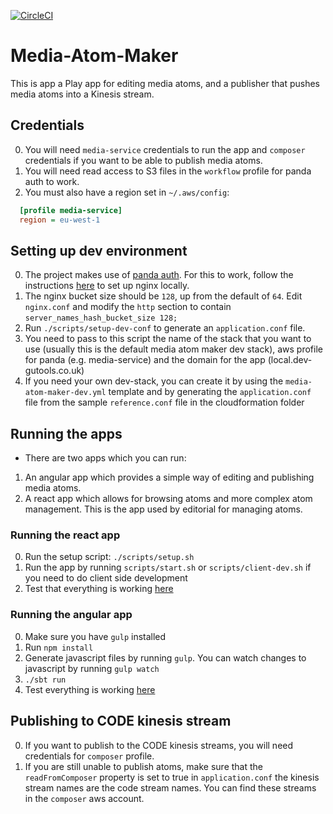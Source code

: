 [![CircleCI](https://circleci.com/gh/guardian/media-atom-maker.svg?style=svg)](https://circleci.com/gh/guardian/media-atom-maker)

# Media-Atom-Maker
This is app a Play app for editing media atoms, and a
publisher that pushes media atoms into a Kinesis stream.

## Credentials
0. You will need `media-service` credentials to run the app and `composer`
   credentials if you want to be able to publish media atoms.
0. You will need read access to S3 files in the `workflow` profile for panda
   auth to work.
0. You must also have a region set in `~/.aws/config`:

```ini
  [profile media-service]
  region = eu-west-1
```

## Setting up dev environment
0. The project makes use of [panda
   auth](https://github.com/guardian/pan-domain-authentication). For this to
   work, follow the instructions
   [here](https://github.com/guardian/dev-nginx#nginx-dev-setup) to set up
   nginx locally.
0. The nginx bucket size should be `128`, up from the default of `64`. Edit `nginx.conf` and modify the `http` section to contain `server_names_hash_bucket_size 128;`
0. Run `./scripts/setup-dev-conf` to generate an `application.conf` file.
0. You need to pass to this script the name of the stack that you want to use
   (usually this is the default media atom maker dev stack),
   aws profile for panda (e.g. media-service) and the domain for the app
   (local.dev-gutools.co.uk)
0. If you need your own dev-stack, you can create it by using the
   `media-atom-maker-dev.yml` template and by generating the `application.conf`
   file from the sample `reference.conf` file in the cloudformation folder

## Running the apps
- There are two apps which you can run:
1. An angular app which provides a simple way of editing and publishing media
   atoms.
2. A react app which allows for browsing atoms and more complex atom
   management. This is the app used by editorial for managing atoms.

### Running the react app
0. Run the setup script: `./scripts/setup.sh`
0. Run the app by running `scripts/start.sh` or `scripts/client-dev.sh` if you
   need to do client side development
0. Test that everything is working
   [here](https://media-atom-maker.local.dev-gutools.co.uk/video/videos#)

### Running the angular app
0. Make sure you have `gulp` installed
0. Run `npm install`
0. Generate javascript files by running `gulp`. You can watch changes to
   javascript by running `gulp watch`
0. `./sbt run`
0. Test everything is working
   [here](https://media-atom-maker.local.dev-gutools.co.uk/atoms)

## Publishing to CODE kinesis stream
0. If you want to publish to the CODE kinesis streams, you will need
   credentials for `composer` profile.
0. If you are still unable to publish atoms, make sure that the
   `readFromComposer` property is set to true in `application.conf` the kinesis
   stream names are the code stream names. You can find these streams in the
   `composer` aws account.

